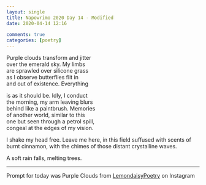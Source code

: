 ```yaml
---  
layout: single  
title: Napowrimo 2020 Day 14 - Modified  
date: 2020-04-14 12:16  
  
comments: true  
categories: [poetry]  
---  
```

Purple clouds transform and jitter  
over the emerald sky. My limbs  
are sprawled over silicone grass  
as I observe butterflies flit in  
and out of existence. Everything  

is as it should be. Idly, I conduct  
the morning, my arm leaving blurs  
behind like a paintbrush. Memories  
of another world, similar to this  
one but seen through a petrol spill,  
congeal at the edges of my vision.  

<p class="_04xlpA direction-ltr align-start para-style-body"><span class="JsGRdQ">I shake my head free. Leave me here,  
</span><span class="JsGRdQ">in this field suffused with scents  
of burnt cinnamon, with the chimes  
of those distant crystalline waves.</span></p>  

<p class="_04xlpA direction-ltr align-start para-style-body"><span class="JsGRdQ">A soft rain falls, melting trees.</span></p>  



***  

Prompt for today was Purple Clouds from <a href="https://www.instagram.com/lemondaisypoetry/">LemondaisyPoetry</a> on Instagram  
